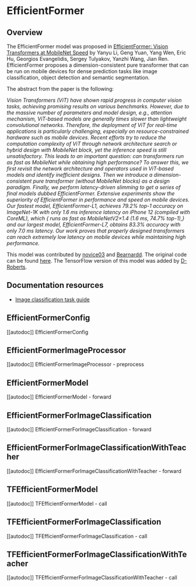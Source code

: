 <!--Copyright 2022 The HuggingFace Team. All rights reserved.

Licensed under the Apache License, Version 2.0 (the "License"); you may not use this file except in compliance with
the License. You may obtain a copy of the License at

http://www.apache.org/licenses/LICENSE-2.0

Unless required by applicable law or agreed to in writing, software distributed under the License is distributed on
an "AS IS" BASIS, WITHOUT WARRANTIES OR CONDITIONS OF ANY KIND, either express or implied. See the License for the
specific language governing permissions and limitations under the License.

⚠️ Note that this file is in Markdown but contain specific syntax for our doc-builder (similar to MDX) that may not be
rendered properly in your Markdown viewer.

-->

# EfficientFormer

## Overview

The EfficientFormer model was proposed in [EfficientFormer: Vision Transformers at MobileNet Speed](https://arxiv.org/abs/2206.01191) 
by Yanyu Li, Geng Yuan, Yang Wen, Eric Hu, Georgios Evangelidis, Sergey Tulyakov, Yanzhi Wang, Jian Ren.  EfficientFormer proposes a
dimension-consistent pure transformer that can be run on mobile devices for dense prediction tasks like image classification, object
detection and semantic segmentation.

The abstract from the paper is the following:

*Vision Transformers (ViT) have shown rapid progress in computer vision tasks, achieving promising results on various benchmarks. 
However, due to the massive number of parameters and model design, e.g., attention mechanism, ViT-based models are generally 
times slower than lightweight convolutional networks. Therefore, the deployment of ViT for real-time applications is particularly 
challenging, especially on resource-constrained hardware such as mobile devices. Recent efforts try to reduce the computation 
complexity of ViT through network architecture search or hybrid design with MobileNet block, yet the inference speed is still 
unsatisfactory. This leads to an important question: can transformers run as fast as MobileNet while obtaining high performance? 
To answer this, we first revisit the network architecture and operators used in ViT-based models and identify inefficient designs. 
Then we introduce a dimension-consistent pure transformer (without MobileNet blocks) as a design paradigm. 
Finally, we perform latency-driven slimming to get a series of final models dubbed EfficientFormer. 
Extensive experiments show the superiority of EfficientFormer in performance and speed on mobile devices. 
Our fastest model, EfficientFormer-L1, achieves 79.2% top-1 accuracy on ImageNet-1K with only 1.6 ms inference latency on 
iPhone 12 (compiled with CoreML), which { runs as fast as MobileNetV2×1.4 (1.6 ms, 74.7% top-1),} and our largest model, 
EfficientFormer-L7, obtains 83.3% accuracy with only 7.0 ms latency. Our work proves that properly designed transformers can 
reach extremely low latency on mobile devices while maintaining high performance.*

This model was contributed by [novice03](https://huggingface.co/novice03) and [Bearnardd](https://huggingface.co/Bearnardd).
The original code can be found [here](https://github.com/snap-research/EfficientFormer). The TensorFlow version of this model was added by [D-Roberts](https://huggingface.co/D-Roberts).

## Documentation resources

- [Image classification task guide](../tasks/image_classification)

## EfficientFormerConfig

[[autodoc]] EfficientFormerConfig

## EfficientFormerImageProcessor

[[autodoc]] EfficientFormerImageProcessor
    - preprocess

<frameworkcontent>
<pt>

## EfficientFormerModel

[[autodoc]] EfficientFormerModel
    - forward

## EfficientFormerForImageClassification

[[autodoc]] EfficientFormerForImageClassification
    - forward

## EfficientFormerForImageClassificationWithTeacher

[[autodoc]] EfficientFormerForImageClassificationWithTeacher
    - forward

</pt>
<tf>

## TFEfficientFormerModel

[[autodoc]] TFEfficientFormerModel
    - call

## TFEfficientFormerForImageClassification

[[autodoc]] TFEfficientFormerForImageClassification
    - call

## TFEfficientFormerForImageClassificationWithTeacher

[[autodoc]] TFEfficientFormerForImageClassificationWithTeacher
    - call

</tf>
</frameworkcontent>